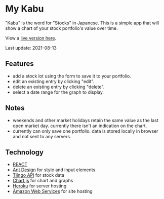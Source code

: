 # My Kabu

"Kabu" is the word for "Stocks" in Japanese. This is a simple app that will show a chart of your stock portfolio's value over time.

View a [live version here](https://mykabu.s3-us-west-1.amazonaws.com/index.html).

Last update: 2021-08-13

## Features

- add a stock lot using the form to save it to your portfolio.
- edit an existing entry by clicking "edit".
- delete an existing entry by clicking "delete".
- select a date range for the graph to display.

## Notes

- weekends and other market holidays retain the same value as the last open market day. currently there isn't an indication on the chart.
- currently can only save one portfolio. data is stored locally in browser and not sent to any servers.

## Technology

- [REACT](http://reactjs.org/)
- [Ant Design](https://ant.design/) for style and input elements
- [Tiingo API](https://api.tiingo.com/) for stock data
- [Chart.js](https://www.chartjs.org/) for chart and graphs
- [Heroku](https://www.heroku.com/) for server hosting
- [Amazon Web Services](https://aws.amazon.com/) for site hosting

